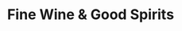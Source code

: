 ---
title: "Fine Wine & Good Spirits"
url: /erie/fine-wine-and-good-spirits-west-18th-street/
shop: alcohol
---